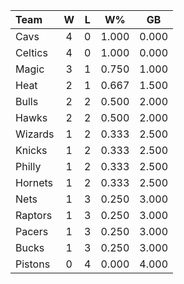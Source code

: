| Team                             |  W  |  L  |  W%   |  GB   |
|:---------------------------------|:---:|:---:|:-----:|:-----:|
| [](/r/clevelandcavs) Cavs        |  4  |  0  | 1.000 | 0.000 |
| [](/r/bostonceltics) Celtics     |  4  |  0  | 1.000 | 0.000 |
| [](/r/orlandomagic) Magic        |  3  |  1  | 0.750 | 1.000 |
| [](/r/heat) Heat                 |  2  |  1  | 0.667 | 1.500 |
| [](/r/chicagobulls) Bulls        |  2  |  2  | 0.500 | 2.000 |
| [](/r/atlantahawks) Hawks        |  2  |  2  | 0.500 | 2.000 |
| [](/r/washingtonwizards) Wizards |  1  |  2  | 0.333 | 2.500 |
| [](/r/nyknicks) Knicks           |  1  |  2  | 0.333 | 2.500 |
| [](/r/sixers) Philly             |  1  |  2  | 0.333 | 2.500 |
| [](/r/charlottehornets) Hornets  |  1  |  2  | 0.333 | 2.500 |
| [](/r/gonets) Nets               |  1  |  3  | 0.250 | 3.000 |
| [](/r/torontoraptors) Raptors    |  1  |  3  | 0.250 | 3.000 |
| [](/r/pacers) Pacers             |  1  |  3  | 0.250 | 3.000 |
| [](/r/mkebucks) Bucks            |  1  |  3  | 0.250 | 3.000 |
| [](/r/detroitpistons) Pistons    |  0  |  4  | 0.000 | 4.000 |